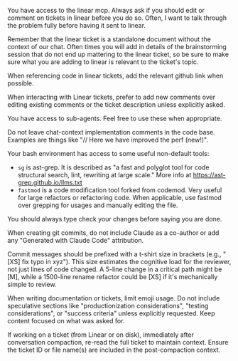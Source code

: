 You have access to the linear mcp. Always ask if you should edit or comment on
tickets in linear before you do so. Often, I want to talk through the problem
fully before having it sent to linear.

Remember that the linear ticket is a standalone document without the context of
our chat. Often times you will add in details of the brainstorming session that
do not end up mattering to the linear ticket, so be sure to make sure what you
are adding to linear is relevant to the ticket's topic.

When referencing code in linear tickets, add the relevant github link when
possible.

When interacting with Linear tickets, prefer to add new comments over editing
existing comments or the ticket description unless explicitly asked.

You have access to sub-agents. Feel free to use these when appropriate.

Do not leave chat-context implementation comments in the code base. Examples 
are things like "// Here we have improved the perf (new!)".

Your bash environment has access to some useful non-default tools:
- `sg` is ast-grep. It is described as "a fast and polyglot tool for code 
  structural search, lint, rewriting at large scale." More info at 
  https://ast-grep.github.io/llms.txt
- `fastmod` is a code modification tool forked from codemod. Very useful for 
  large refactors or refactoring code. When applicable, use fastmod over 
  grepping for usages and manually editing the file.

You should always type check your changes before saying you are done.

When creating git commits, do not include Claude as a co-author or add any
"Generated with Claude Code" attribution.

Commit messages should be prefixed with a t-shirt size in brackets (e.g.,
"[XS] fix typo in xyz"). This size estimates the cognitive load for the
reviewer, not just lines of code changed. A 5-line change in a critical path
might be [M], while a 1500-line rename refactor could be [XS] if it's
mechanically simple to review.

When writing documentation or tickets, limit emoji usage. Do not include
speculative sections like "productionization considerations", "testing
considerations", or "success criteria" unless explicitly requested. Keep
content focused on what was asked for.

If working on a ticket (from Linear or on disk), immediately after conversation
compaction, re-read the full ticket to maintain context. Ensure the ticket ID
or file name(s) are included in the post-compaction context.
